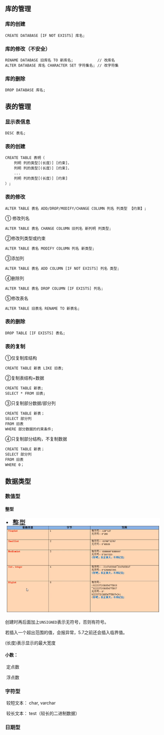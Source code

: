 ##  库的管理

### 库的创建

```mysql
CREATE DATABASE [IF NOT EXISTS] 库名;
```





### 库的修改（不安全）

```mysql
RENAME DATABASE 旧库名 TO 新库名;	 	      // 改库名
ALTER DATABASE 库名 CHARACTER SET 字符集名; // 改字符集
```



### 库的删除

```mysql
DROP DATABASE 库名;
```



## 表的管理

### 显示表信息

```mysql
DESC 表名;
```



### 表的创建

```mysql
CREATE TABLE 表明（
	列明 列的类型[(长度）] [约束]，
	列明 列的类型[(长度）] [约束]，
    ...
	列明 列的类型[(长度）] [约束]
）;
```



### 表的修改

```mysql
ALTER TABLE 表名 ADD/DROP/MODIFY/CHANGE COLUMN 列名 列类型 【约束】;
```



① 修改列名

```mysql
ALTER TABLE 表名 CHANGE COLUMN 旧列名 新列明 列类型;
```



②修改列类型或约束

```mysql
ALTER TABLE 表名 MODIFY COLUMN 列名 新类型;
```



③添加列

```mysql
ALTER TABLE 表名 ADD COLUMN [IF NOT EXISTS] 列名 类型;
```



④删除列

```mysql
ALTER TABLE 表名 DROP COLUMN [IF EXISTS] 列名;
```



⑤修改表名

```MYSQL
ALTER TABLE 旧表名 RENAME TO 新表名;
```

### 表的删除

```MYSQL
DROP TABLE [IF EXISTS] 表名;
```

### 表的复制

①仅复制库结构

```mysql
CREATE TABLE 新表 LIKE 旧表;
```

②复制表结构+数据

```mysql
CREATE TABLE 新表;
SELECT * FROM 旧表;
```

③只复制部分数据/部分列

```mysql
CREATE TABLE 新表；
SELECT 部分列
FROM 旧表
WHERE 部分数据的约束条件;
```

④只复制部分结构，不复制数据

```mysql
CREATE TABLE 新表；
SELECT 部分列
FROM 旧表
WHERE 0；
```



## 数据类型

### 数值型

#### 整型

![1573894199230](media/1573894199230.png)

创建时再后面加上`UNSIGNED`表示无符号，否则有符号。

若插入一个超出范围的值，会报异常，5.7之前还会插入临界值。

(长度)表示显示的最大宽度

#### 小数： 

​			定点数

​			浮点数

### 字符型

​	较短文本： char, varchar

​	较长文本： test（较长的二进制数据）

### 日期型